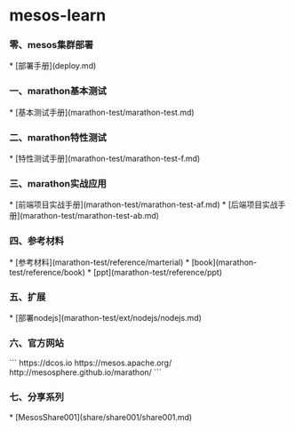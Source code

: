 # mesos-learn
<h3>零、mesos集群部署</h3>
* [部署手册](deploy.md)

<h3>一、marathon基本测试</h3>
* [基本测试手册](marathon-test/marathon-test.md)

<h3>二、marathon特性测试</h3>
* [特性测试手册](marathon-test/marathon-test-f.md)

<h3>三、marathon实战应用</h3>
* [前端项目实战手册](marathon-test/marathon-test-af.md)
* [后端项目实战手册](marathon-test/marathon-test-ab.md)

<h3>四、参考材料</h3>
* [参考材料](marathon-test/reference/marterial)
* [book](marathon-test/reference/book)
* [ppt](marathon-test/reference/ppt)
<h3>五、扩展</h3>
* [部署nodejs](marathon-test/ext/nodejs/nodejs.md)
<h3>六、官方网站</h3>
```
https://dcos.io
https://mesos.apache.org/
http://mesosphere.github.io/marathon/
```

<h3>七、分享系列</h3>
* [MesosShare001](share/share001/share001.md)